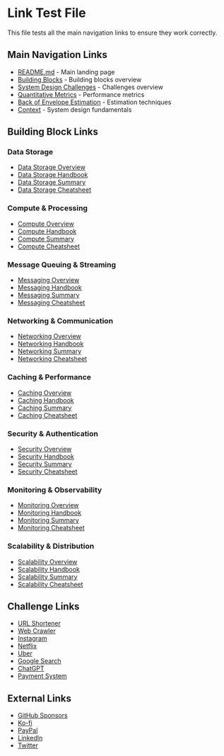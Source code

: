 # Link Test File

This file tests all the main navigation links to ensure they work correctly.

## Main Navigation Links

- [README.md](./README.md) - Main landing page
- [Building Blocks](./building-blocks/README.md) - Building blocks overview
- [System Design Challenges](./system-design-challenges/README.md) - Challenges overview
- [Quantitative Metrics](./quantitative-metrics.md) - Performance metrics
- [Back of Envelope Estimation](./back-of-envelope-estimation.md) - Estimation techniques
- [Context](./context.md) - System design fundamentals

## Building Block Links

### Data Storage
- [Data Storage Overview](./building-blocks/data-storage/README.md)
- [Data Storage Handbook](./building-blocks/data-storage/handbook.md)
- [Data Storage Summary](./building-blocks/data-storage/summary.md)
- [Data Storage Cheatsheet](./building-blocks/data-storage/cheatsheet.md)

### Compute & Processing
- [Compute Overview](./building-blocks/compute-processing/README.md)
- [Compute Handbook](./building-blocks/compute-processing/handbook.md)
- [Compute Summary](./building-blocks/compute-processing/summary.md)
- [Compute Cheatsheet](./building-blocks/compute-processing/cheatsheet.md)

### Message Queuing & Streaming
- [Messaging Overview](./building-blocks/messaging-streaming/README.md)
- [Messaging Handbook](./building-blocks/messaging-streaming/handbook.md)
- [Messaging Summary](./building-blocks/messaging-streaming/summary.md)
- [Messaging Cheatsheet](./building-blocks/messaging-streaming/cheatsheet.md)

### Networking & Communication
- [Networking Overview](./building-blocks/networking-communication/README.md)
- [Networking Handbook](./building-blocks/networking-communication/handbook.md)
- [Networking Summary](./building-blocks/networking-communication/summary.md)
- [Networking Cheatsheet](./building-blocks/networking-communication/cheatsheet.md)

### Caching & Performance
- [Caching Overview](./building-blocks/caching-performance/README.md)
- [Caching Handbook](./building-blocks/caching-performance/handbook.md)
- [Caching Summary](./building-blocks/caching-performance/summary.md)
- [Caching Cheatsheet](./building-blocks/caching-performance/cheatsheet.md)

### Security & Authentication
- [Security Overview](./building-blocks/security-authentication/README.md)
- [Security Handbook](./building-blocks/security-authentication/handbook.md)
- [Security Summary](./building-blocks/security-authentication/summary.md)
- [Security Cheatsheet](./building-blocks/security-authentication/cheatsheet.md)

### Monitoring & Observability
- [Monitoring Overview](./building-blocks/monitoring-observability/README.md)
- [Monitoring Handbook](./building-blocks/monitoring-observability/handbook.md)
- [Monitoring Summary](./building-blocks/monitoring-observability/summary.md)
- [Monitoring Cheatsheet](./building-blocks/monitoring-observability/cheatsheet.md)

### Scalability & Distribution
- [Scalability Overview](./building-blocks/scalability-distribution/README.md)
- [Scalability Handbook](./building-blocks/scalability-distribution/handbook.md)
- [Scalability Summary](./building-blocks/scalability-distribution/summary.md)
- [Scalability Cheatsheet](./building-blocks/scalability-distribution/cheatsheet.md)

## Challenge Links

- [URL Shortener](./system-design-challenges/url-shortener-design.md)
- [Web Crawler](./system-design-challenges/web-crawler-design.md)
- [Instagram](./system-design-challenges/instagram-design.md)
- [Netflix](./system-design-challenges/netflix-design.md)
- [Uber](./system-design-challenges/uber-design.md)
- [Google Search](./system-design-challenges/google-search-design.md)
- [ChatGPT](./system-design-challenges/chatgpt-design.md)
- [Payment System](./system-design-challenges/payment-system-design.md)

## External Links

- [GitHub Sponsors](https://github.com/sponsors/vikneshrajsp)
- [Ko-fi](https://ko-fi.com/vikneshrajsp)
- [PayPal](https://paypal.me/vikneshrajsp)
- [LinkedIn](https://linkedin.com/in/vikneshrajsp)
- [Twitter](https://twitter.com/vikneshrajsp)
